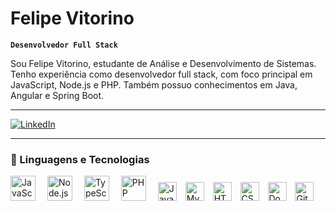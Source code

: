 # Felipe Vitorino

**`Desenvolvedor Full Stack`**

Sou Felipe Vitorino, estudante de Análise e Desenvolvimento de Sistemas. Tenho experiência como desenvolvedor full stack, com foco principal em JavaScript, Node.js e PHP. Também possuo conhecimentos em Java, Angular e Spring Boot.

---

<p align="left">
  <a href="https://www.linkedin.com/in/devfelipevitorino/" target="_blank" rel="noopener noreferrer">
    <img 
      alt="LinkedIn" 
      title="Me adicione no LinkedIn" 
      src="https://custom-icon-badges.demolab.com/badge/Linkedin-1155ba?color=236ad3&labelColor=1155ba&style=for-the-badge&logo=linkedin&logoColor=white" 
      />
  </a>
</p>

---

### 🤖 Linguagens e Tecnologias

<p align="left" style="margin-bottom: 5px;">
  <img alt="JavaScript" title="JavaScript" width="40px" style="margin-right: 15px;" src="https://cdn.jsdelivr.net/gh/devicons/devicon@latest/icons/javascript/javascript-original.svg" />
  <img alt="Node.js" title="Node.js" width="40px" style="margin-right: 15px;" src="https://cdn.jsdelivr.net/gh/devicons/devicon@latest/icons/nodejs/nodejs-original.svg" />
  <img alt="TypeScript" title="TypeScript" width="40px" style="margin-right: 15px;" src="https://cdn.jsdelivr.net/gh/devicons/devicon@latest/icons/typescript/typescript-original.svg" />
  <img alt="PHP" title="PHP" width="40px" style="margin-right: 15px;" src="https://cdn.jsdelivr.net/gh/devicons/devicon@latest/icons/php/php-original.svg" />
  <img alt="Java" title="Java" width="30px" style="margin-right: 10px;" src="https://cdn.jsdelivr.net/gh/devicons/devicon@latest/icons/java/java-original.svg" />
  <img alt="MySQL" title="MySQL" width="30px" style="margin-right: 10px;" src="https://cdn.jsdelivr.net/gh/devicons/devicon@latest/icons/mysql/mysql-original.svg" />
  <img alt="HTML5" title="HTML5" width="30px" style="margin-right: 10px;" src="https://cdn.jsdelivr.net/gh/devicons/devicon@latest/icons/html5/html5-original.svg" />
  <img alt="CSS3" title="CSS3" width="30px" style="margin-right: 10px;" src="https://cdn.jsdelivr.net/gh/devicons/devicon@latest/icons/css3/css3-original.svg" />
  <img alt="Docker" title="Docker" width="30px" style="margin-right: 10px;" src="https://cdn.jsdelivr.net/gh/devicons/devicon@latest/icons/docker/docker-original.svg" />
  <img alt="Git" title="Git" width="30px" style="margin-right: 10px;" src="https://cdn.jsdelivr.net/gh/devicons/devicon@latest/icons/git/git-original.svg" />
</p>


